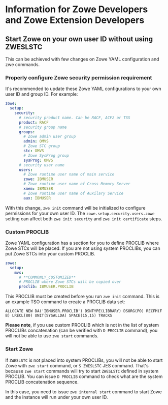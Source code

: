 # Information for Zowe Developers and Zowe Extension Developers

## Start Zowe on your own user ID without using ZWESLSTC

This can be achieved with few changes on Zowe YAML configuration and zwe commands.

### Properly configure Zowe security permission requirement

It's recommended to update these Zowe YAML configurations to your own user ID and group ID. For example:

```yaml
zowe:
  setup:
    security:
      # security product name. Can be RACF, ACF2 or TSS
      product: RACF
      # security group name
      groups:
        # Zowe admin user group
        admin: OMVS
        # Zowe STC group
        stc: OMVS
        # Zowe SysProg group
        sysProg: OMVS
      # security user name
      users:
        # Zowe runtime user name of main service
        zowe: IBMUSER
        # Zowe runtime user name of Cross Memory Server
        xmem: IBMUSER
        # Zowe runtime user name of Auxilary Service
        aux: IBMUSER
```

With this change, `zwe init` command will be initialized to configure permissions for your own user ID. The `zowe.setup.security.users.zowe` setting can affect both `zwe init security` and `zwe init certificate` steps.

### Custom PROCLIB

Zowe YAML configuration has a section for you to define PROCLIB where Zowe STCs will be placed. If you are not using system PROCLIBs, you can put Zowe STCs into your custom PROCLIB.

```yaml
zowe:
  setup:
    mvs:
      # **COMMONLY_CUSTOMIZED**
      # PROCLIB where Zowe STCs will be copied over
      proclib: IBMUSER.PROCLIB
```

This PROCLIB must be created before you run `zwe init` command. This is an example TSO command to create a PROCLIB data set:

```
ALLOCATE NEW DA('IBMUSER.PROCLIB') DSNTYPE(LIBRARY) DSORG(PO) RECFM(F B) LRECL(80) UNIT(SYSALLDA) SPACE(15,15) TRACKS
```

**Please note**, if you use custom PROCLIB which is not in the list of system PROCLIBs concatenation (can be verified with `D PROCLIB` command), you will not be able to use `zwe start` commands. 

### Start Zowe

If `ZWESLSTC` is not placed into system PROCLIBs, you will not be able to start Zowe with `zwe start` command, or `S ZWESLSTC` JES command. That's because `zwe start` commands will try to start `ZWESLSTC` defined in system PROCLIB. You can issue `D PROCLIB` command to check what are the system PROCLIB concatenation sequence.

In this case, you need to issue `zwe internal start` command to start Zowe and the instance will run under your own user ID.
